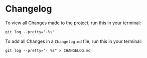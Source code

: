 # Changelog

To view all Changes made to the project, run this in your terminal:
```
git log --pretty="-%s"
```

To add all Changes in a `Changelog.md` file, run this in your terminal: 
```
git log --pretty="- %s" > CHANGELOG.md
```